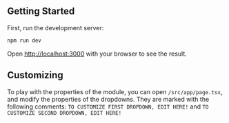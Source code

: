## Getting Started

First, run the development server:

```bash
npm run dev
```

Open [http://localhost:3000](http://localhost:3000) with your browser to see the result.

## Customizing

To play with the properties of the module, you can open `/src/app/page.tsx`, and modify the properties of the dropdowns.
They are marked with the following comments:
`TO CUSTOMIZE FIRST DROPDOWN, EDIT HERE!`
and
`TO CUSTOMIZE SECOND DROPDOWN, EDIT HERE!`